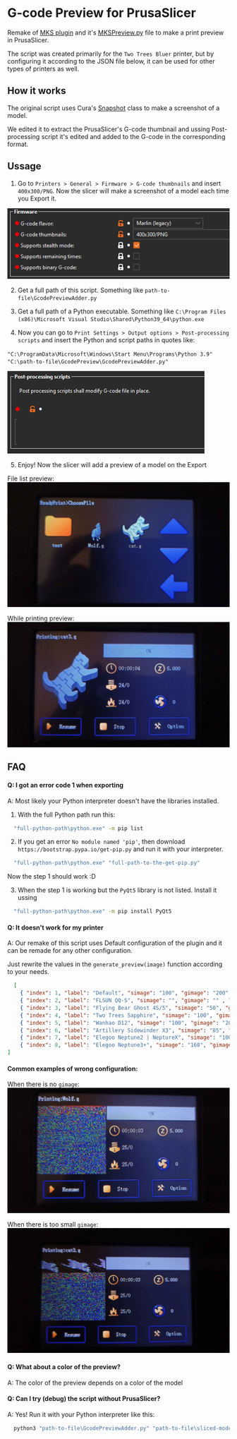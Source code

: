 
# G-code Preview for PrusaSlicer

Remake of [MKS plugin](https://github.com/PrintMakerLab/mks-wifi-plugin) and it's [MKSPreview.py](https://github.com/PrintMakerLab/mks-wifi-plugin/blob/develop/MKSPreview.py) file to make a print preview in PrusaSlicer.

The script was created primarily for the `Two Trees Bluer` printer, but by configuring it according to the JSON file below, it can be used for other types of printers as well.


## How it works

The original script uses Cura's [Snapshot](https://github.com/Ultimaker/Cura/blob/main/cura/Snapshot.py) class to make a screenshot of a model.

We edited it to extract the PrusaSlicer's G-code thumbnail and ussing Post-processing script it's edited and added to the G-code in the corresponding format.

## Ussage

1. Go to `Printers > General > Firmware > G-code thumbnails` and insert `400x300/PNG`. Now the slicer will make a screenshot of a model each time you Export it.

![Thumbnail settings](/assets/thumbnail-settings.png)

2. Get a full path of this script. Something like `path-to-file\GcodePreviewAdder.py`

3. Get a full path of a Python executable. Something like `C:\Program Files (x86)\Microsoft Visual Studio\Shared\Python39_64\python.exe`

4. Now you can go to `Print Settings > Output options > Post-processing scripts` and insert the Python and script paths in quotes like:

`"C:\ProgramData\Microsoft\Windows\Start Menu\Programs\Python 3.9" "C:\path-to-file\GcodePreview\GcodePreviewAdder.py"`

![Script settings](/assets/script-settings.png)

5. Enjoy! Now the slicer will add a preview of a model on the Export

File list preview:
![Preview showcase](/assets/preview-showcase.png)

While printing preview:
![gimage showcase1](/assets/gimage-showcase3.png)


## FAQ

#### Q: I got an error code 1 when exporting

A: Most likely your Python interpreter doesn't have the libraries installed.

1. With the full Python path run this: 
```bash
  "full-python-path\python.exe" -m pip list
```

2. If you get an error `No module named 'pip'`, then download `https://bootstrap.pypa.io/get-pip.py` and run it with your interpreter.
```bash
  "full-python-path\python.exe" "full-path-to-the-get-pip.py"
```

Now the step 1 should work :D

3. When the step 1 is working but the `PyQt5` library is not listed. Install it ussing
```bash
  "full-python-path\python.exe" -m pip install PyQt5
```


#### Q: It doesn't work for my printer

A: Our remake of this script uses Default configuration of the plugin and it can be remade for any other configuration.

Just rewrite the values in the `generate_preview(image)` function according to your needs.

```json
  [
    { "index": 1, "label": "Default", "simage": "100", "gimage": "200", "encoded": false },
    { "index": 2, "label": "FLSUN QQ-S", "simage": "", "gimage": "" , "encoded": false },
    { "index": 3, "label": "Flying Bear Ghost 4S/5", "simage": "50", "gimage": "200", "encoded": false },
    { "index": 4, "label": "Two Trees Sapphire", "simage": "100", "gimage": "200" , "encoded": false },
    { "index": 5, "label": "Wanhao D12", "simage": "100", "gimage": "200" , "encoded": false },
    { "index": 6, "label": "Artillery Sidewinder X3", "simage": "85", "gimage": "230", "mimage": "170", "encoded": true  },
    { "index": 7, "label": "Elegoo Neptune2 | NeptureX", "simage": "100", "gimage": "200", "encoded": true  },
    { "index": 8, "label": "Elegoo Neptune3+", "simage": "160", "gimage": "200", "encoded": true  }
]
```

#### Common examples of wrong configuration:
When there is no `gimage`:
![gimage showcase1](/assets/gimage-showcase1.png)

When there is too small `gimage`:
![gimage showcase1](/assets/gimage-showcase2.png)


#### Q: What about a color of the preview?

A: The color of the preview depends on a color of the model


#### Q: Can I try (debug) the script without PrusaSlicer?

A: Yes! Run it with your Python interpreter like this:
```bash
  python3 "path-to-file\GcodePreviewAdder.py" "path-to-file\sliced-model.gcode"
```
